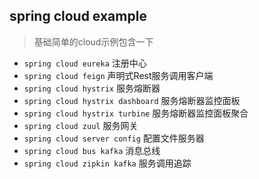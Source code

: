 ## spring cloud example

> 基础简单的cloud示例包含一下

- `spring cloud eureka` 注册中心
- `spring cloud feign` 声明式Rest服务调用客户端
- `spring cloud hystrix` 服务熔断器
- `spring cloud hystrix dashboard` 服务熔断器监控面板
- `spring cloud hystrix turbine` 服务熔断器监控面板聚合
- `spring cloud zuul` 服务网关
- `spring cloud server config` 配置文件服务器
- `spring cloud bus kafka` 消息总线
- `spring cloud zipkin kafka` 服务调用追踪